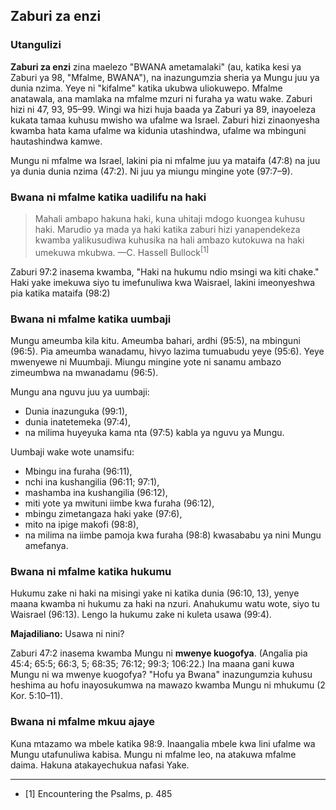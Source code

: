 ## Zaburi za enzi

### Utangulizi

**Zaburi za enzi** zina maelezo "BWANA ametamalaki" (au, katika kesi ya Zaburi ya 98, "Mfalme, BWANA"), na inazungumzia sheria ya Mungu juu ya dunia nzima. Yeye ni "kifalme" katika ukubwa uliokuwepo. Mfalme anatawala, ana mamlaka na mfalme mzuri ni furaha ya watu wake. Zaburi hizi ni 47, 93, 95–99. Wingi wa hizi huja baada ya Zaburi ya 89, inayoeleza kukata tamaa kuhusu mwisho wa ufalme wa Israel. Zaburi hizi zinaonyesha kwamba hata kama ufalme wa kidunia utashindwa, ufalme wa mbinguni hautashindwa kamwe.

Mungu ni mfalme wa Israel, lakini pia ni mfalme juu ya mataifa (47:8) na juu ya dunia dunia nzima (47:2). Ni juu ya miungu mingine yote (97:7–9).

### Bwana ni mfalme katika uadilifu na haki

> Mahali ambapo hakuna haki, kuna uhitaji mdogo kuongea kuhusu haki. Marudio ya mada ya haki katika zaburi hizi yanapendekeza kwamba yalikusudiwa kuhusika na hali ambazo kutokuwa na haki umekuwa mkubwa.
> —C. Hassell Bullock<sup>[1]</sup>

Zaburi 97:2 inasema kwamba, "Haki na hukumu ndio msingi wa kiti chake." Haki yake imekuwa siyo tu imefunuliwa kwa Waisrael, lakini imeonyeshwa pia katika mataifa (98:2)

### Bwana ni mfalme katika uumbaji

Mungu ameumba kila kitu. Ameumba bahari, ardhi (95:5), na mbinguni (96:5). Pia ameumba wanadamu, hivyo lazima tumuabudu yeye (95:6). Yeye mwenyewe ni Muumbaji. Miungu mingine yote ni sanamu ambazo zimeumbwa na mwanadamu (96:5).

Mungu ana nguvu juu ya uumbaji:

* Dunia inazunguka (99:1), 
* dunia inatetemeka (97:4), 
* na milima huyeyuka kama nta (97:5) kabla ya nguvu ya Mungu.

Uumbaji wake wote unamsifu: 

* Mbingu ina furaha (96:11), 
* nchi ina kushangilia (96:11; 97:1), 
* mashamba ina kushangilia (96:12), 
* miti yote ya mwituni iimbe kwa furaha (96:12),
* mbingu zimetangaza haki yake (97:6),
* mito na ipige makofi (98:8),
* na milima na iimbe pamoja kwa furaha (98:8) kwasababu ya nini Mungu amefanya.

### Bwana ni mfalme katika hukumu

Hukumu zake ni haki na misingi yake ni katika dunia (96:10, 13), yenye maana kwamba ni hukumu za haki na nzuri. Anahukumu watu wote, siyo tu Waisrael (96:13). Lengo la hukumu zake ni kuleta usawa (99:4).

**Majadiliano:** Usawa ni nini?

Zaburi 47:2 inasema kwamba Mungu ni **mwenye kuogofya**. (Angalia pia 45:4; 65:5; 66:3, 5; 68:35; 76:12; 99:3; 106:22.) Ina maana gani kuwa Mungu ni wa mwenye kuogofya? "Hofu ya Bwana" inazungumzia kuhusu heshima au hofu inayosukumwa na mawazo kwamba Mungu ni mhukumu (2 Kor. 5:10–11).

### Bwana ni mfalme mkuu ajaye

Kuna mtazamo wa mbele katika 98:9. Inaangalia mbele kwa lini ufalme wa Mungu utafunuliwa kabisa. Mungu ni mfalme leo, na atakuwa mfalme daima. Hakuna atakayechukua nafasi Yake.

----------------------------------------------------------------------

* [1] Encountering the Psalms, p. 485

